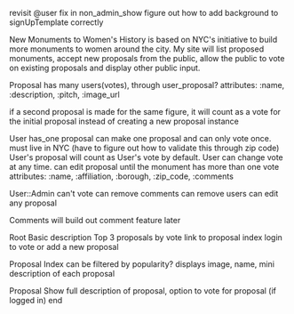 revisit @user fix in non_admin_show
figure out how to add background to signUpTemplate correctly







New Monuments to Women's History is based on NYC's initiative to build more monuments to women around the city.  My site will list proposed monuments, accept new proposals from the public, allow the public to vote on existing proposals and display other public input.

Proposal
  has many users(votes), through user_proposal?
  attributes: :name, :description, :pitch, :image_url

  if a second proposal is made for the same figure, it will count as a vote for the initial proposal instead of creating a new proposal instance

User
  has_one proposal
  can make one proposal and can only vote once.
  must live in NYC (have to figure out how to validate this through zip code)  
  User's proposal will count as User's vote by default.
  User can change vote at any time.
  can edit proposal until the monument has more than one vote
  attributes: :name, :affiliation, :borough, :zip_code, :comments

User::Admin
  can't vote
  can remove comments
  can remove users
  can edit any proposal

Comments
will build out comment feature later

Root
  Basic description
  Top 3 proposals by vote
  link to proposal index
  login to vote or add a new proposal

Proposal Index
  can be filtered by popularity?
  displays image, name, mini description of each proposal

Proposal Show
  full description of proposal, option to vote for proposal (if logged in)
end
